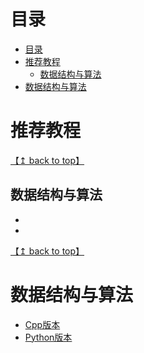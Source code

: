 # 目录

<!--ts-->
* [目录](#目录)
* [推荐教程](#推荐教程)
   * [数据结构与算法](#数据结构与算法)
* [数据结构与算法](#数据结构与算法-1)

<!-- Added by: zwl, at: 2021年 9月14日 星期二 21时14分24秒 CST -->

<!--te-->


# 推荐教程


[【↥ back to top】](#目录)
## 数据结构与算法

- 
- 


[【↥ back to top】](#目录)
# 数据结构与算法

- [Cpp版本](./DataStructure/Cpp.md) 
- [Python版本](./DataStructure/Python.md) 
